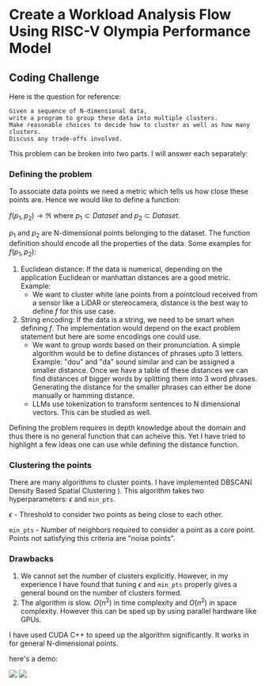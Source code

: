 # Create a Workload Analysis Flow Using RISC-V Olympia Performance Model

## Coding Challenge
Here is the question for reference: 
```
Given a sequence of N-dimensional data,
write a program to group these data into multiple clusters.
Make reasonable choices to decide how to cluster as well as how many clusters.
Discuss any trade-offs involved.
```
This problem can be broken into two parts. I will answer each separately:

### Defining the problem
To associate data points we need a metric which tells us how close these points are. Hence we would like to define a function:

$f(p_1, p_2) \rightarrow  \Re$ where $p_1 \subset Dataset$ and $p_2 \subset Dataset$. 

$p_1$ and $p_2$ are N-dimensional points belonging to the dataset. The function definition should encode all the properties of the data. Some examples for $f(p_1, p_2)$:

1. Euclidean distance: If the data is numerical, depending on the application Euclidean or manhattan distances are a good metric. Example:
    * We want to cluster white lane points from a pointcloud received from a sensor like a LiDAR or stereocamera, distance is the best way to define $f$ for this use case. 
2. String encoding: If the data is a string, we need to be smart when defining $f$. The implementation would depend on the exact problem statement but here are some encodings one could use.
    * We want to group words based on their pronunciation. A simple algorithm would be to define distances of phrases upto 3 letters. Example: "dou" and "da" sound similar and can be assigned a smaller distance. Once we have a table of these distances we can find distances of bigger words by splitting them into 3 word phrases. Generating the distance for the smaller phrases can either be done manually or hamming distance.
    * LLMs use tokenization to transform sentences to N dimensional vectors. This can be studied as well.

Defining the problem requires in depth knowledge about the domain and thus there is no general function that can acheive this. Yet I have tried to highlight a few ideas one can use while defining the distance function.


### Clustering the points
There are many algorithms to cluster points. I have implemented DBSCAN( Density Based Spatial Clustering ). This algorithm takes two hyperparameters: $\epsilon$ and ```min_pts```.

$\epsilon$ - Threshold to consider two points as being close to each other.

```min_pts``` - Number of neighbors required to consider a point as a core point. Points not satisfying this criteria are "noise points".

### Drawbacks
1. We cannot set the number of clusters explicitly. However, in my experience I have found that tuning $\epsilon$ and ```min_pts``` properly gives a general bound on the number of clusters formed.
2. The algorithm is slow. $O(n^2)$ in time complexity and $O(n^2)$ in space complexity. However this can be sped up by using parallel hardware like GPUs.

I have used CUDA C++ to speed up the algorithm significantly. It works in for general N-dimensional points.

here's a demo:


![](demo.png)
![](demo1.png)
